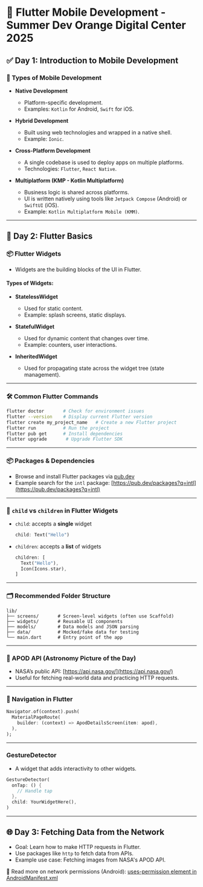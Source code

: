 # 📱 Flutter Mobile Development - Summer Dev Orange Digital Center 2025

## ✅ Day 1: Introduction to Mobile Development

### 📱 Types of Mobile Development

* **Native Development**

  * Platform-specific development.
  * Examples: `Kotlin` for Android, `Swift` for iOS.

* **Hybrid Development**

  * Built using web technologies and wrapped in a native shell.
  * Example: `Ionic`.

* **Cross-Platform Development**

  * A single codebase is used to deploy apps on multiple platforms.
  * Technologies: `Flutter`, `React Native`.

* **Multiplatform (KMP - Kotlin Multiplatform)**

  * Business logic is shared across platforms.
  * UI is written natively using tools like `Jetpack Compose` (Android) or `SwiftUI` (iOS).
  * Example: `Kotlin Multiplatform Mobile (KMM)`.

---

## 🚀 Day 2: Flutter Basics

### 📦 Flutter Widgets

* Widgets are the building blocks of the UI in Flutter.

#### Types of Widgets:

* **StatelessWidget**

  * Used for static content.
  * Example: splash screens, static displays.

* **StatefulWidget**

  * Used for dynamic content that changes over time.
  * Example: counters, user interactions.

* **InheritedWidget**

  * Used for propagating state across the widget tree (state management).

---

### 🛠️ Common Flutter Commands

```bash
flutter doctor       # Check for environment issues
flutter --version    # Display current Flutter version
flutter create my_project_name   # Create a new Flutter project
flutter run          # Run the project
flutter pub get      # Install dependencies
flutter upgrade       # Upgrade Flutter SDK
```

---

### 📦 Packages & Dependencies

* Browse and install Flutter packages via [pub.dev](https://pub.dev/packages)
* Example search for the `intl` package: [https://pub.dev/packages?q=intl](https://pub.dev/packages?q=intl)

---

### 🧱 `child` vs `children` in Flutter Widgets

* `child`: accepts a **single** widget

  ```dart
  child: Text("Hello")
  ```

* `children`: accepts a **list** of widgets

  ```dart
  children: [
    Text("Hello"),
    Icon(Icons.star),
  ]
  ```

---

### 🗂 Recommended Folder Structure

```
lib/
├── screens/       # Screen-level widgets (often use Scaffold)
├── widgets/       # Reusable UI components
├── models/        # Data models and JSON parsing
├── data/          # Mocked/fake data for testing
└── main.dart      # Entry point of the app
```

---

### 🌌 APOD API (Astronomy Picture of the Day)

* NASA’s public API: [https://api.nasa.gov/](https://api.nasa.gov/)
* Useful for fetching real-world data and practicing HTTP requests.

---

### 🧭 Navigation in Flutter

```dart
Navigator.of(context).push(
  MaterialPageRoute(
    builder: (context) => ApodDetailsScreen(item: apod),
  ),
);
```

---

### GestureDetector

* A widget that adds interactivity to other widgets.

```dart
GestureDetector(
  onTap: () {
    // Handle tap
  },
  child: YourWidgetHere(),
)
```

---

## 🌐 Day 3: Fetching Data from the Network

* Goal: Learn how to make HTTP requests in Flutter.
* Use packages like `http` to fetch data from APIs.
* Example use case: Fetching images from NASA's APOD API.

📄 Read more on network permissions (Android):
[uses-permission element in AndroidManifest.xml](https://developer.android.com/guide/topics/manifest/uses-permission-element)
